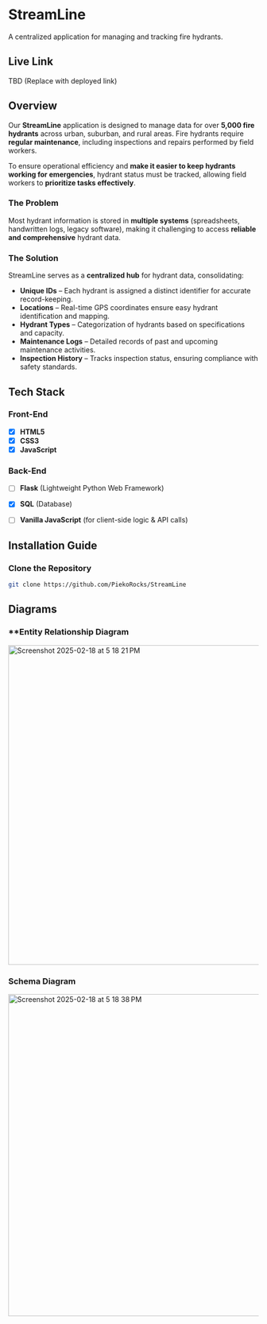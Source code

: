 # StreamLine
A centralized application for managing and tracking fire hydrants.

## Live Link
TBD (Replace with deployed link)

## Overview
Our **StreamLine** application is designed to manage data for over **5,000 fire hydrants** across urban, suburban, and rural areas. Fire hydrants require **regular maintenance**, including inspections and repairs performed by field workers. 

To ensure operational efficiency and **make it easier to keep hydrants working for emergencies**, hydrant status must be tracked, allowing field workers to **prioritize tasks effectively**.

### **The Problem**
Most hydrant information is stored in **multiple systems** (spreadsheets, handwritten logs, legacy software), making it challenging to access **reliable and comprehensive** hydrant data.

### **The Solution**
StreamLine serves as a **centralized hub** for hydrant data, consolidating:
- **Unique IDs** – Each hydrant is assigned a distinct identifier for accurate record-keeping.
- **Locations** – Real-time GPS coordinates ensure easy hydrant identification and mapping.
- **Hydrant Types** – Categorization of hydrants based on specifications and capacity.
- **Maintenance Logs** – Detailed records of past and upcoming maintenance activities.
- **Inspection History** – Tracks inspection status, ensuring compliance with safety standards.

## Tech Stack

### **Front-End**
- [x] **HTML5**
- [x] **CSS3**
- [x] **JavaScript**

### **Back-End**
- [ ] **Flask** (Lightweight Python Web Framework)
- [x] **SQL** (Database)
- [ ] **Vanilla JavaScript** (for client-side logic & API calls)


## **Installation Guide**
### **Clone the Repository**
```bash
git clone https://github.com/PiekoRocks/StreamLine
```

## **Diagrams**
### **Entity Relationship Diagram
<img width="643" alt="Screenshot 2025-02-18 at 5 18 21 PM" src="https://github.com/user-attachments/assets/39508c03-2155-48d2-b9c3-69db66a0b8f2" />

### **Schema Diagram**
<img width="648" alt="Screenshot 2025-02-18 at 5 18 38 PM" src="https://github.com/user-attachments/assets/54cb871c-f0f2-4d5a-8487-96b698af417e" />
